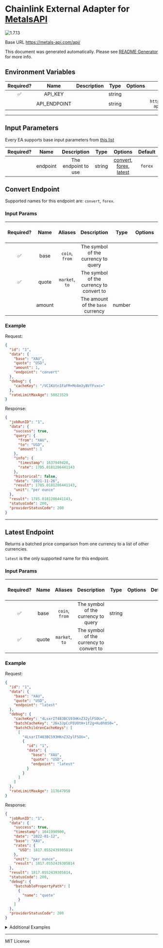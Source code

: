 # Chainlink External Adapter for [MetalsAPI](https://metals-api.com/documentation#convertcurrency)

![1.7.13](https://img.shields.io/github/package-json/v/smartcontractkit/external-adapters-js?filename=packages/sources/metalsapi/package.json)

Base URL https://metals-api.com/api/

This document was generated automatically. Please see [README Generator](../../scripts#readme-generator) for more info.

## Environment Variables

| Required? |     Name     | Description |  Type  | Options |            Default            |
| :-------: | :----------: | :---------: | :----: | :-----: | :---------------------------: |
|    ✅     |   API_KEY    |             | string |         |                               |
|           | API_ENDPOINT |             | string |         | `https://metals-api.com/api/` |

---

## Input Parameters

Every EA supports base input parameters from [this list](../../core/bootstrap#base-input-parameters)

| Required? |   Name   |     Description     |  Type  |                                       Options                                        | Default |
| :-------: | :------: | :-----------------: | :----: | :----------------------------------------------------------------------------------: | :-----: |
|           | endpoint | The endpoint to use | string | [convert](#convert-endpoint), [forex](#convert-endpoint), [latest](#latest-endpoint) | `forex` |

## Convert Endpoint

Supported names for this endpoint are: `convert`, `forex`.

### Input Params

| Required? |  Name  |    Aliases     |               Description                |  Type  | Options | Default | Depends On | Not Valid With |
| :-------: | :----: | :------------: | :--------------------------------------: | :----: | :-----: | :-----: | :--------: | :------------: |
|    ✅     |  base  | `coin`, `from` |   The symbol of the currency to query    |        |         |         |            |                |
|    ✅     | quote  | `market`, `to` | The symbol of the currency to convert to |        |         |         |            |                |
|           | amount |                |    The amount of the `base` currency     | number |         |   `1`   |            |                |

### Example

Request:

```json
{
  "id": "1",
  "data": {
    "base": "XAU",
    "quote": "USD",
    "amount": 1,
    "endpoint": "convert"
  },
  "debug": {
    "cacheKey": "/VC1KUtn1FaFM+Mo8m3yBVfFvxc="
  },
  "rateLimitMaxAge": 58823529
}
```

Response:

```json
{
  "jobRunID": "1",
  "data": {
    "success": true,
    "query": {
      "from": "XAU",
      "to": "USD",
      "amount": 1
    },
    "info": {
      "timestamp": 1637949420,
      "rate": 1785.0181286441143
    },
    "historical": false,
    "date": "2021-11-26",
    "result": 1785.0181286441143,
    "unit": "per ounce"
  },
  "result": 1785.0181286441143,
  "statusCode": 200,
  "providerStatusCode": 200
}
```

---

## Latest Endpoint

Returns a batched price comparison from one currency to a list of other currencies.

`latest` is the only supported name for this endpoint.

### Input Params

| Required? | Name  |    Aliases     |               Description                |  Type  | Options | Default | Depends On | Not Valid With |
| :-------: | :---: | :------------: | :--------------------------------------: | :----: | :-----: | :-----: | :--------: | :------------: |
|    ✅     | base  | `coin`, `from` |   The symbol of the currency to query    | string |         |         |            |                |
|    ✅     | quote | `market`, `to` | The symbol of the currency to convert to |        |         |         |            |                |

### Example

Request:

```json
{
  "id": "1",
  "data": {
    "base": "XAU",
    "quote": "USD",
    "endpoint": "latest"
  },
  "debug": {
    "cacheKey": "4LsxrIT483BCS93HKnZ32ylFSOU=",
    "batchCacheKey": "J6x3JpCcFEUOtH+1f2g+Ku0h0S0=",
    "batchChildrenCacheKeys": [
      [
        "4LsxrIT483BCS93HKnZ32ylFSOU=",
        {
          "id": "1",
          "data": {
            "base": "XAU",
            "quote": "USD",
            "endpoint": "latest"
          }
        }
      ]
    ]
  },
  "rateLimitMaxAge": 117647058
}
```

Response:

```json
{
  "jobRunID": "1",
  "data": {
    "success": true,
    "timestamp": 1641990900,
    "date": "2022-01-12",
    "base": "XAU",
    "rates": {
      "USD": 1817.0552439305814
    },
    "unit": "per ounce",
    "result": 1817.0552439305814
  },
  "result": 1817.0552439305814,
  "statusCode": 200,
  "debug": {
    "batchablePropertyPath": [
      {
        "name": "quote"
      }
    ]
  },
  "providerStatusCode": 200
}
```

<details>
<summary>Additional Examples</summary>

Request:

```json
{
  "id": "1",
  "data": {
    "base": "BTC",
    "quote": ["USD", "XAU"],
    "endpoint": "latest"
  },
  "debug": {
    "cacheKey": "Io9CE5GgK3Zu72UltbQi09+PByY=",
    "batchCacheKey": "2E1RbkLbQOXUVtGI1E2+n/etEO8=",
    "batchChildrenCacheKeys": [
      [
        "2ZgJBx2Rs86dhkQN/BET4ojSkTU=",
        {
          "id": "1",
          "data": {
            "base": "BTC",
            "quote": "USD",
            "endpoint": "latest"
          }
        }
      ]
    ]
  },
  "rateLimitMaxAge": 176470588
}
```

Response:

```json
{
  "jobRunID": "1",
  "data": {
    "success": true,
    "timestamp": 1641990180,
    "date": "2022-01-12",
    "base": "BTC",
    "rates": {
      "XAU": 0.04228229144046888,
      "USD": 42968.36778447169
    },
    "unit": "per ounce",
    "results": [
      [
        "2ZgJBx2Rs86dhkQN/BET4ojSkTU=",
        {
          "id": "1",
          "data": {
            "base": "BTC",
            "quote": "USD",
            "endpoint": "latest"
          },
          "debug": {
            "cacheKey": "Io9CE5GgK3Zu72UltbQi09+PByY=",
            "batchCacheKey": "2E1RbkLbQOXUVtGI1E2+n/etEO8=",
            "batchChildrenCacheKeys": [
              [
                "2ZgJBx2Rs86dhkQN/BET4ojSkTU=",
                {
                  "id": "1",
                  "data": {
                    "base": "BTC",
                    "quote": "USD",
                    "endpoint": "latest"
                  }
                }
              ]
            ]
          },
          "rateLimitMaxAge": 176470588
        },
        42968.36778447169
      ],
      [
        "jn7Ay27+0XZwS3+kIquAQibbEtg=",
        {
          "id": "1",
          "data": {
            "base": "BTC",
            "quote": "XAU",
            "endpoint": "latest"
          },
          "debug": {
            "cacheKey": "Io9CE5GgK3Zu72UltbQi09+PByY=",
            "batchCacheKey": "2E1RbkLbQOXUVtGI1E2+n/etEO8=",
            "batchChildrenCacheKeys": [
              [
                "2ZgJBx2Rs86dhkQN/BET4ojSkTU=",
                {
                  "id": "1",
                  "data": {
                    "base": "BTC",
                    "quote": "USD",
                    "endpoint": "latest"
                  }
                }
              ]
            ]
          },
          "rateLimitMaxAge": 176470588
        },
        0.04228229144046888
      ]
    ]
  },
  "statusCode": 200,
  "debug": {
    "batchablePropertyPath": [
      {
        "name": "quote"
      }
    ]
  },
  "providerStatusCode": 200
}
```

</details>

---

MIT License
